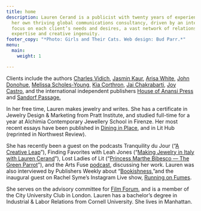 ```yaml
---
title: home
description: Lauren Cerand is a publicist with twenty years of experience running
  her own thriving global communications consultancy, driven by an intensive personal
  focus on each client’s needs and desires, a vast network of relationships, and unparalleled
  expertise and creative ingenuity.
footer_copy: "*Photo: Girls and Their Cats. Web design: Bud Parr.*"
menu:
  main:
    weight: 1

---
```

Clients include the authors [Charles Vidich](https://www.germsatbaybook.com/), [Jasmin Kaur](https://www.jasminkaur.com/), [Arisa White](https://arisawhite.com/), [John Donohue](https://alltherestaurants.com/), [Melissa Scholes-Young](http://melissascholesyoung.com/), [Kia Corthron](http://www.kiacorthron-author.com/index.htm), [Jai Chakrabarti](http://jai-chakrabarti.squarespace.com/), [Joy Castro](https://www.joycastro.com/), and the international independent publishers [House of Anansi Press](https://houseofanansi.com/) and [Sandorf Passage.](https://sandorfpassage.org/)

In her free time, Lauren makes jewelry and writes. She has a certificate in Jewelry Design & Marketing from Pratt Institute, and studied full-time for a year at Alchimia Contemporary Jewellery School in Firenze. Her most recent essays have been published in [Dining in Place](https://dininginplace.com/essay/in-isolation-with-lauren-cerand/), and in Lit Hub (reprinted in Northwest Review).

She has recently been a guest on the podcasts Tranquility du Jour (“[A Creative Leap](https://kimberlywilson.com/podcasts/tranquility-du-jour-512-creative-leap/)”), Finding Favorites with Leah Jones (“[Making Jewelry in Italy with Lauren Cerand](https://findingfavorites.podbean.com/e/making-jewelry-in-italy-with-lauren-cerand/)”), Lost Ladies of Lit (“[Princess Marthe Bibesco –– The Green Parrot](https://www.lostladiesoflit.com/podcast/23-marthe-bibesco-the-green-parrot-with-lauren-cerand)”), and the Arts Fuse [podcast](https://artsfuse.org/category/podcast/), discussing her work. Lauren was also interviewed by Publishers Weekly about “[Bookishness](https://www.publishersweekly.com/pw/by-topic/industry-news/publisher-news/article/86110-how-bookishness-affects-the-book-biz.html),”and the inaugural guest on Rachel Syme’s Instagram Live show, [Running on Fumes](https://www.instagram.com/tv/CN8iZQSnIms/?igshid=1po0cwomaemjx).

She serves on the advisory committee for [Film Forum](https://filmforum.org/), and is a member of the City University Club in London. Lauren has a bachelor’s degree in Industrial & Labor Relations from Cornell University. She lives in Manhattan.